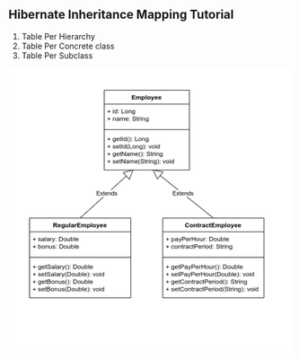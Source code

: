 ## Hibernate Inheritance Mapping Tutorial

1.  Table Per Hierarchy
2.  Table Per Concrete class
3.  Table Per Subclass


![enter image description here](https://github.com/KhunPyaePhyoAung/hibernate-inheritance-mapping-tutorial/blob/master/resources/hibernate-inheritance-mapping.png)
